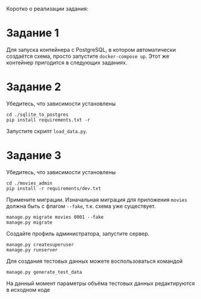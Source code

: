 Коротко о реализации задания:

# Задание 1
Для запуска контейнера с PostgreSQL, в котором автоматически создаётся схема, просто запустите 
```docker-compose up```. Этот же контейнер пригодится в следующих заданиях.

# Задание 2
Убедитесь, что зависимости установлены

```commandline
cd ./sqlite_to_postgres
pip install requirements.txt -r
```

Запустите скрипт `load_data.py`.

# Задание 3
Убедитесь, что зависимости установлены

```commandline
cd ./movies_admin
pip install -r requirements/dev.txt
```
Примените миграции. Изначальная миграция для приложения `movies` должна быть с флагом `--fake`,
т.к. схема уже существует.
```commandline
manage.py migrate movies 0001 --fake
manage.py migrate 
```
Создайте профиль администратора, запустите сервер.
```commandline
manage.py createsuperuser
manage.py runserver 
```
Для создания тестовых данных можете воспользоваться командой
```commandline
manage.py generate_test_data
```
На данный момент параметры объёма тестовых данных редактируются в исходном коде